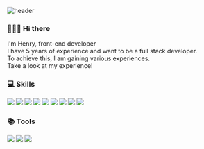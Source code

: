 ![header](https://capsule-render.vercel.app/api?type=waving&text=Take%20a%20look%20at%20my%20experience!&fontSize=40&height=200&fontAlignY=40&fontColor=ffffff)

### 👨🏻‍💻 Hi there
I'm Henry, front-end developer<br>
I have 5 years of experience and want to be a full stack developer.<br>
To achieve this, I am gaining various experiences.<br>
Take a look at my experience!


### 💻 Skills
<img src="https://img.shields.io/badge/Vue.js-35495E?style=flat-square&logo=vuedotjs&logoColor=4FC08D"/> <img src="https://img.shields.io/badge/React-61DAFB?style=flat-square&logo=React&logoColor=white"/> <img src="https://img.shields.io/badge/Typescript-3178C6?style=flat-square&logo=Typescript&logoColor=white"/> <img src="https://img.shields.io/badge/Python-792EE5?style=flat-square&logo=Python&logoColor=white"/> <img src="https://img.shields.io/badge/Javascript-F7DF1E?style=flat-square&logo=Javascript&logoColor=white"/> <img src="https://img.shields.io/badge/Flutter-FF7800?style=flat-square&logo=Flutter&logoColor=white"/> <img src="https://img.shields.io/badge/Flask-3481FE?style=flat-square&logo=Flask&logoColor=white"/> <img src="https://img.shields.io/badge/HTML5-E34F26?style=flat-square&logo=html5&logoColor=white"/> <img src="https://img.shields.io/badge/Sass-CC6699?style=flat-square&logo=sass&logoColor=white"/>

### 📚 Tools 
<img src="https://img.shields.io/badge/Git-181717?style=flat-square&logo=Git&logoColor=white"/> <img src="https://img.shields.io/badge/Slack-F0047F?style=flat-square&logo=Slack&logoColor=white"/> <img src="https://img.shields.io/badge/Figma-21B573?style=flat-square&logo=Figma&logoColor=white"/> 
